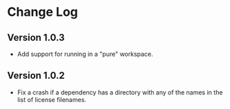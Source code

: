 # Change Log

## Version 1.0.3

- Add support for running in a "pure" workspace.

## Version 1.0.2

- Fix a crash if a dependency has a directory with any of the names in the list
  of license filenames.

